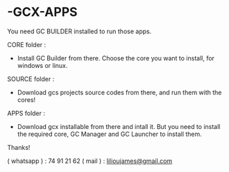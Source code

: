 # -GCX-APPS
You need GC BUILDER installed to run those apps.

CORE folder :
- Install GC Builder from there. Choose the core you want to install, for windows or linux.

SOURCE folder :
- Download gcs projects source codes from there, and run them with the cores!

APPS folder :
- Download gcx installable from there and intall it. But you need to install the required core, GC Manager and GC Launcher to install them.

Thanks!

( whatsapp ) : 74 91 21 62
( mail ) : lilioujames@gmail.com
